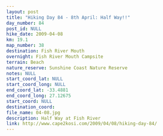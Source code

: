 ```yaml
---
layout: post
title: "Hiking Day 84 - 8th April: Half Way!!"
day_number: 84
post_id: NULL
hike_date: 2009-04-08
km: 19.1
map_number: 38
destination: Fish River Mouth
overnight: Fish River Mouth Campsite
terrain: Beach
nature_reserve: Sunshine Coast Nature Reserve
notes: NULL
start_coord_lat: NULL
start_coord_long: NULL
end_coord_lat: -33.4881
end_coord_long: 27.12675
start_coord: NULL
destination_coord: 
file_name: 04-08.jpg
description: Half Way at Fish River
link: http://www.cape2kosi.com/2009/04/08/hiking-day-84/
---
```

